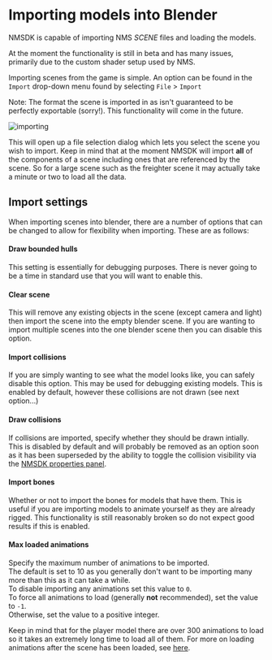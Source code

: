 # Importing models into Blender

NMSDK is capable of importing NMS *SCENE* files and loading the models.

At the moment the functionality is still in beta and has many issues, primarily due to the custom shader setup used by NMS.

Importing scenes from the game is simple. An option can be found in the `Import` drop-down menu found by selecting `File` > `Import`

Note: The format the scene is imported in as isn't guaranteed to be perfectly exportable (sorry!). This functionality will come in the future.

![importing](../../images/import.png)

This will open up a file selection dialog which lets you select the scene you wish to import.
Keep in mind that at the moment NMSDK will import **all** of the components of a scene including ones that are referenced by the scene. So for a large scene such as the freighter scene it may actually take a minute or two to load all the data.

## Import settings

When importing scenes into blender, there are a number of options that can be changed to allow for flexibility when importing. These are as follows:

#### Draw bounded hulls

This setting is essentially for debugging purposes. There is never going to be a time in standard use that you will want to enable this.

#### Clear scene

This will remove any existing objects in the scene (except camera and light) then import the scene into the empty blender scene. If you are wanting to import multiple scenes into the one blender scene then you can disable this option.

#### Import collisions

If you are simply wanting to see what the model looks like, you can safely disable this option. This may be used for debugging existing models.
This is enabled by default, however these collisions are not drawn (see next option...)

#### Draw collisions

If collisions are imported, specify whether they should be drawn intially. This is disabled by default and will probably be removed as an option soon as it has been superseded by the ability to toggle the collision visibility via the [NMSDK properties panel](../settings.md#scene_tools).

#### Import bones

Whether or not to import the bones for models that have them. This is useful if you are importing models to animate yourself as they are already rigged.
This functionality is still reasonably broken so do not expect good results if this is enabled.

#### Max loaded animations

Specify the maximum number of animations to be imported.  
The default is set to 10 as you generally don't want to be importing many more than this as it can take a while.  
To disable importing any animations set this value to `0`.  
To force all animations to load (generally **not** recommended), set the value to `-1`.  
Otherwise, set the value to a positive integer.

Keep in mind that for the player model there are over 300 animations to load so it takes an extremely long time to load all of them.
For more on loading animations after the scene has been loaded, see [here](../settings.md#animation_controls).